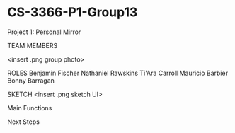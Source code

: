 # CS-3366-P1-Group13
Project 1: Personal Mirror 

TEAM MEMBERS

<insert .png group photo>

ROLES
Benjamin Fischer
Nathaniel Rawskins 
Ti'Ara Carroll
Mauricio Barbier
Bonny Barragan

SKETCH
<insert .png sketch UI>
  

Main Functions

Next Steps
